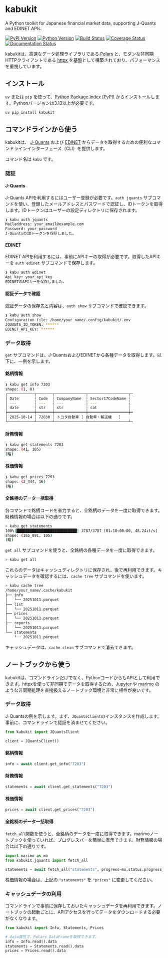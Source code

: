 # kabukit

A Python toolkit for Japanese financial market data, supporting J-Quants and EDINET APIs.

[![PyPI Version][pypi-v-image]][pypi-v-link]
[![Python Version][python-v-image]][python-v-link]
[![Build Status][GHAction-image]][GHAction-link]
[![Coverage Status][codecov-image]][codecov-link]
[![Documentation Status][docs-image]][docs-link]

kabukitは、高速なデータ処理ライブラリである [Polars](https://pola.rs/) と、モダンな非同期HTTPクライアントである [httpx](https://www.python-httpx.org/) を基盤として構築されており、パフォーマンスを重視しています。

## インストール

`uv` または `pip` を使って、[Python Package Index (PyPI)](https://pypi.org/) からインストールします。Pythonバージョンは3.13以上が必要です。

```bash
uv pip install kabukit
```

## コマンドラインから使う

kabukitは、 [J-Quants](https://jpx-jquants.com/) および [EDINET](https://disclosure2.edinet-fsa.go.jp/) からデータを取得するための便利なコマンドラインインターフェース（CLI）を提供します。

コマンド名は `kabu` です。

### 認証

#### J-Quants

J-Quants APIを利用するにはユーザー登録が必要です。`auth jquants` サブコマンドを使い、登録したメールアドレスとパスワードで認証し、IDトークンを取得します。IDトークンはユーザーの設定ディレクトリに保存されます。

```bash
❯ kabu auth jquants
Mailaddress: your_email@example.com
Password: your_password
J-QuantsのIDトークンを保存しました。
```

#### EDINET

EDINET APIを利用するには、事前にAPIキーの取得が必要です。取得したAPIキーを `auth edinet` サブコマンドで保存します。

```bash
❯ kabu auth edinet
Api key: your_api_key
EDINETのAPIキーを保存しました。
```

#### 認証データで確認

認証データの保存先と内容は、`auth show` サブコマンドで確認できます。

```bash
❯ kabu auth show
Configuration file: /home/your_name/.config/kabukit/.env
JQUANTS_ID_TOKEN: ******
EDINET_API_KEY: ******
```

### データ取得

`get` サブコマンドは、J-QuantsおよびEDINETから各種データを取得します。以下に、一例を示します。

#### 銘柄情報

```bash
❯ kabu get info 7203
shape: (1, 8)
┌────────────┬───────┬──────────────┬──────────────────┬─
│ Date       ┆ Code  ┆ CompanyName  ┆ Sector17CodeName ┆
│ ---        ┆ ---   ┆ ---          ┆ ---              ┆
│ date       ┆ str   ┆ str          ┆ cat              ┆
╞════════════╪═══════╪══════════════╪══════════════════╪═
│ 2025-10-14 ┆ 72030 ┆ トヨタ自動車 ┆ 自動車・輸送機   ┆
└────────────┴───────┴──────────────┴──────────────────┴─
```

#### 財務情報

```bash
❯ kabu get statements 7203
shape: (41, 105)
(略)
```

#### 株価情報

```bash
❯ kabu get prices 7203
shape: (2_444, 16)
(略)
```

#### 全銘柄のデータ一括取得

各コマンドで銘柄コードを省力すると、全銘柄のデータを一度に取得できます。財務情報の場合は以下の通りです。

```bash
> kabu get statements
100%|███████████████████████████| 3787/3787 [01:18<00:00, 48.24it/s]
shape: (165_891, 105)
(略)
```

`get all` サブコマンドを使うと、全銘柄の各種データを一度に取得できます。

```bash
> kabu get all
```

これらのデータはキャッシュディレクトリに保存され、後で再利用できます。キャッシュデータを確認するには、`cache tree` サブコマンドを使います。

```bash
> kabu cache tree
/home/your_name/.cache/kabukit
├── info
│   └── 20251011.parquet
├── list
│   └── 20251011.parquet
├── prices
│   └── 20251011.parquet
├── reports
│   └── 20251011.parquet
└── statements
    └── 20251011.parquet
```

キャッシュデータは、`cache clean` サブコマンドで消去できます。

## ノートブックから使う

kabukitは、コマンドラインだけでなく、PythonコードからもAPIとして利用できます。httpxを使って非同期でデータを取得するため、[Jupyter](https://jupyter.org/) や [marimo](https://marimo.io/) のような非同期処理を直接扱えるノートブック環境と非常に相性が良いです。

### データ取得

J-Quantsの例を示します。まず、`JQuantsClient`のインスタンスを作成します。事前に、コマンドラインで認証を済ませてください。

```python
from kabukit import JQuantsClient

client = JQuantsClient()
```

#### 銘柄情報

```python
info = await client.get_info("7203")
```

#### 財務情報

```python
statements = await client.get_statements("7203")
```

#### 株価情報

```python
prices = await client.get_prices("7203")
```

#### 全銘柄のデータ一括取得

`fetch_all`関数を使うと、全銘柄のデータを一度に取得できます。marimoノートブックを使っていれば、プログレスバーを簡単に表示できます。財務情報の場合は以下の通りです。

```python
import marimo as mo
from kabukit.jquants import fetch_all

statements = await fetch_all("statements", progress=mo.status.progress_bar)
```

株価情報の場合は、上記の `"statements"` を `"prices"` に変更してください。

### キャッシュデータの利用

コマンドラインで事前に保存しておいたキャッシュデータを再利用できます。ノートブックの起動ごとに、APIアクセスを行ってデータをダウンロードする必要がなくなります。

```python
from kabukit import Info, Statements, Prices

# data属性で、Polars DataFrameを取得できます。
info = Info.read().data
statements = Statements.read().data
prices = Prices.read().data
```

<!-- Badges -->

[pypi-v-image]: https://img.shields.io/pypi/v/kabukit.svg
[pypi-v-link]: https://pypi.org/project/kabukit/
[python-v-image]: https://img.shields.io/pypi/pyversions/kabukit.svg
[python-v-link]: https://pypi.org/project/kabukit
[GHAction-image]: https://github.com/daizutabi/kabukit/actions/workflows/ci.yaml/badge.svg?branch=main&event=push
[GHAction-link]: https://github.com/daizutabi/kabukit/actions?query=event%3Apush+branch%3Amain
[codecov-image]: https://codecov.io/github/daizutabi/kabukit/graph/badge.svg?token=Yu6lAdVVnd
[codecov-link]: https://codecov.io/github/daizutabi/kabukit?branch=main
[docs-image]: https://img.shields.io/badge/docs-latest-blue.svg
[docs-link]: https://daizutabi.github.io/kabukit/